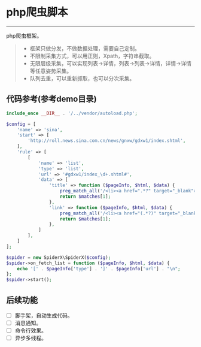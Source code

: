 # php爬虫脚本

------

php爬虫框架。

> * 框架只做分发，不做数据处理，需要自己定制。
> * 不限制采集方式，可以用正则，Xpath，字符串截取。
> * 无限层级采集，可以实现列表->详情，列表->列表->详情，详情->详情等任意姿势采集。
> * 队列去重，可以重新抓取，也可以分次采集。

## 代码参考(参考demo目录)
```php
include_once __DIR__ . '/../vendor/autoload.php';

$config = [
    'name' => 'sina',
    'start' => [
        'http://roll.news.sina.com.cn/news/gnxw/gdxw1/index.shtml',
    ],
    'rule' => [
        [
            'name' => 'list',
            'type' => 'list',
            'url' => '#gdxw1/index_\d+.shtml#',
            'data' => [
                'title' => function ($pageInfo, $html, $data) {
                    preg_match_all('/<li><a href=".*?" target="_blank">(.*?)<\/a><span>/i', $html, $matches);
                    return $matches[1];
                },
                'link' => function ($pageInfo, $html, $data) {
                    preg_match_all('/<li><a href="(.*?)" target="_blank">(.*?)<\/a><span>/i', $html, $matches);
                    return $matches[1];
                },
            ]
        ],
    ]
];

$spider = new SpiderX\SpiderX($config);
$spider->on_fetch_list = function ($pageInfo, $html, $data) {
    echo '[' . $pageInfo['type'] . ']' . $pageInfo['url'] . "\n";
};
$spider->start();
```


## 后续功能

- [ ] 脚手架，自动生成代码。
- [ ] 消息通知。
- [ ] 命令行效果。
- [ ] 异步多线程。
